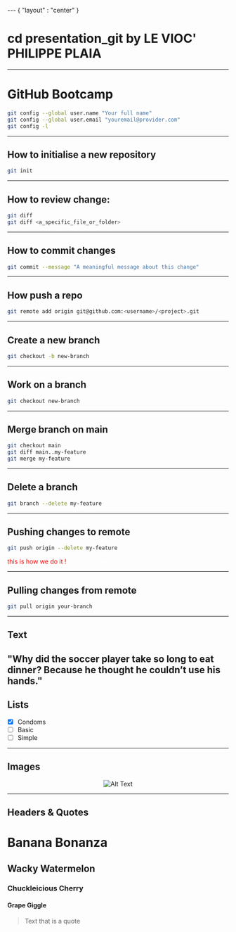 --- { "layout" : "center" }
# cd presentation_git by LE VIOC' PHILIPPE PLAIA

---

<!-- slides.md -->

# GitHub Bootcamp
```sh
git config --global user.name "Your full name"
git config --global user.email "youremail@provider.com"
git config -l
```
---

## How to initialise a new repository

```sh
git init
```

---

## How to review change:
```sh
git diff
git diff <a_specific_file_or_folder>
```
---

## How to commit changes
```sh
git commit --message "A meaningful message about this change"

```
---

## How push a repo
```sh
git remote add origin git@github.com:<username>/<project>.git
```
---

## Create a new branch
```sh
git checkout -b new-branch
```
---

## Work on a branch
```sh
git checkout new-branch
```
---

## Merge branch on main
```sh
git checkout main
git diff main..my-feature
git merge my-feature
```
---

## Delete a branch
```sh
git branch --delete my-feature
```
---

## Pushing changes to remote
```sh
git push origin --delete my-feature
```

<red> this is how we do it !</red>
<white> this is how we do it !</white>
<style>
red { color: red }
white { color: white }
</style>
---

## Pulling changes from remote
```sh
git pull origin your-branch
```
---

## Text
"Why did the soccer player take so long to eat dinner? Because he thought he couldn’t use his hands."
---

## Lists
- [x] Condoms
- [ ] Basic
- [ ] Simple
---

## Images
<div style="text-align:center;">
  <img src="https://i.gifer.com/origin/5d/5d0ef729d17b26f8d55b3add0455be13_w200.webp" alt="Alt Text" />
</div>

---

## Headers & Quotes

# Banana Bonanza

## Wacky Watermelon

### Chuckleicious Cherry

#### Grape Giggle

> Text that is a quote
